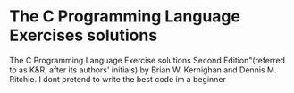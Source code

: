 # The C Programming Language Exercises solutions
The C Programming Language Exercise solutions 
Second Edition"(referred to as K&R, after its authors' initials) by Brian W. Kernighan and Dennis M. Ritchie.
I dont pretend to write the best code im a beginner
